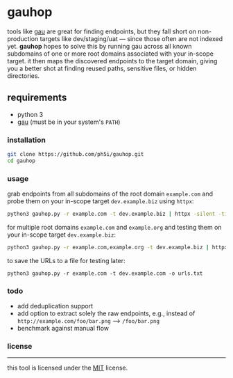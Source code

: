 # gauhop
tools like [gau](https://github.com/lc/gau) are great for finding endpoints, but they fall short on non-production targets like dev/staging/uat — since those often are not indexed yet. **gauhop** hopes to solve this by running gau across all known subdomains of one or more root domains associated with your in-scope target. it then maps the discovered endpoints to the target domain, giving you a better shot at finding reused paths, sensitive files, or hidden directories.

## requirements
- python 3
- [gau](https://github.com/lc/gau) (must be in your system's `PATH`)

### installation
```sh
git clone https://github.com/ph5i/gauhop.git
cd gauhop
```

### usage
grab endpoints from all subdomains of the root domain `example.com` and probe them on your in-scope target `dev.example.biz` using `httpx`:

```sh
python3 gauhop.py -r example.com -t dev.example.biz | httpx -silent -title -ct -cl
```

for multiple root domains `example.com` and `example.org` and testing them on your in-scope target `dev.example.biz`:
```sh
python3 gauhop.py -r example.com,example.org -t dev.example.biz | httpx -silent -title -ct -cl
```

to save the URLs to a file for testing later:
```
python3 gauhop.py -r example.com -t dev.example.com -o urls.txt
```

### todo
- add deduplication support
- add option to extract solely the raw endpoints, e.g., instead of `http://example.com/foo/bar.png` --> `/foo/bar.png`
- benchmark against manual flow

### license
---
this tool is licensed under the [MIT](https://opensource.org/license/MIT) license.
